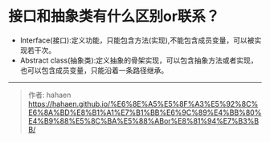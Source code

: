 # 接口和抽象类有什么区别or联系？

* Interface(接口):定义功能，只能包含方法(实现),不能包含成员变量，可以被实现若干次。
* Abstract class(抽象类):定义抽象的骨架实现，可以包含抽象方法或者实现，也可以包含成员变量，只能沿着一条路径继承。


---

> 作者: hahaen  
> https://hahaen.github.io/%E6%8E%A5%E5%8F%A3%E5%92%8C%E6%8A%BD%E8%B1%A1%E7%B1%BB%E6%9C%89%E4%BB%80%E4%B9%88%E5%8C%BA%E5%88%ABor%E8%81%94%E7%B3%BB/
